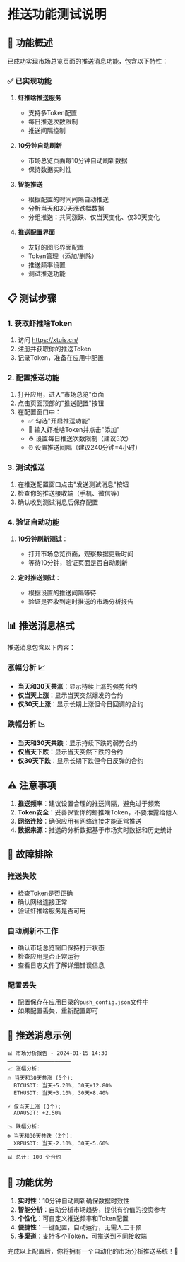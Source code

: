 # 推送功能测试说明

## 🚀 功能概述

已成功实现市场总览页面的推送消息功能，包含以下特性：

### ✅ 已实现功能

1. **虾推啥推送服务**
   - 支持多Token配置
   - 每日推送次数限制
   - 推送间隔控制

2. **10分钟自动刷新**
   - 市场总览页面每10分钟自动刷新数据
   - 保持数据实时性

3. **智能推送**
   - 根据配置的时间间隔自动推送
   - 分析当天和30天涨跌幅数据
   - 分组推送：共同涨跌、仅当天变化、仅30天变化

4. **推送配置界面**
   - 友好的图形界面配置
   - Token管理（添加/删除）
   - 推送频率设置
   - 测试推送功能

## 📋 测试步骤

### 1. 获取虾推啥Token
1. 访问 https://xtuis.cn/
2. 注册并获取你的推送Token
3. 记录Token，准备在应用中配置

### 2. 配置推送功能
1. 打开应用，进入"市场总览"页面
2. 点击页面顶部的"推送配置"按钮
3. 在配置窗口中：
   - ✅ 勾选"开启推送功能"
   - 📝 输入虾推啥Token并点击"添加"
   - ⚙️ 设置每日推送次数限制（建议5次）
   - ⏰ 设置推送间隔（建议240分钟=4小时）

### 3. 测试推送
1. 在推送配置窗口点击"发送测试消息"按钮
2. 检查你的推送接收端（手机、微信等）
3. 确认收到测试消息后保存配置

### 4. 验证自动功能
1. **10分钟刷新测试**：
   - 打开市场总览页面，观察数据更新时间
   - 等待10分钟，验证页面是否自动刷新

2. **定时推送测试**：
   - 根据设置的推送间隔等待
   - 验证是否收到定时推送的市场分析报告

## 📊 推送消息格式

推送消息包含以下内容：

### 涨幅分析 📈
- **当天和30天共涨**：显示持续上涨的强势合约
- **仅当天上涨**：显示当天突然爆发的合约  
- **仅30天上涨**：显示长期上涨但今日回调的合约

### 跌幅分析 📉
- **当天和30天共跌**：显示持续下跌的弱势合约
- **仅当天下跌**：显示当天突然下跌的合约
- **仅30天下跌**：显示长期下跌但今日反弹的合约

## ⚠️ 注意事项

1. **推送频率**：建议设置合理的推送间隔，避免过于频繁
2. **Token安全**：妥善保管你的虾推啥Token，不要泄露给他人
3. **网络连接**：确保应用有网络连接才能正常推送
4. **数据来源**：推送的分析数据基于市场实时数据和历史统计

## 🔧 故障排除

### 推送失败
- 检查Token是否正确
- 确认网络连接正常
- 验证虾推啥服务是否可用

### 自动刷新不工作
- 确认市场总览窗口保持打开状态
- 检查应用是否正常运行
- 查看日志文件了解详细错误信息

### 配置丢失
- 配置保存在应用目录的`push_config.json`文件中
- 如果配置丢失，重新配置即可

## 📝 推送消息示例

```
📊 市场分析报告 - 2024-01-15 14:30
━━━━━━━━━━━━━━━━━━━━
📈 涨幅分析:
🔥 当天和30天共涨 (5个):
  BTCUSDT: 当天+5.20%, 30天+12.80%
  ETHUSDT: 当天+3.10%, 30天+8.40%
  
⚡ 仅当天上涨 (3个):
  ADAUSDT: +2.50%
  
📉 跌幅分析:
❄️ 当天和30天共跌 (2个):
  XRPUSDT: 当天-2.10%, 30天-5.60%
━━━━━━━━━━━━━━━━━━━━
📊 总计: 100 个合约
```

## 🎯 功能优势

1. **实时性**：10分钟自动刷新确保数据时效性
2. **智能分析**：自动分析市场趋势，提供有价值的投资参考
3. **个性化**：可自定义推送频率和Token配置
4. **便捷性**：一键配置，自动运行，无需人工干预
5. **多渠道**：支持多个Token，可推送到不同接收端

完成以上配置后，你将拥有一个自动化的市场分析推送系统！🎉 